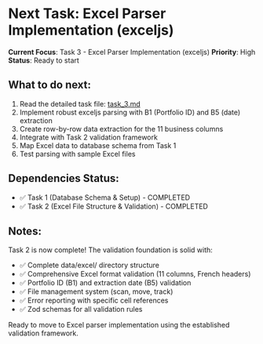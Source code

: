 # Next Task: Excel Parser Implementation (exceljs)

**Current Focus**: Task 3 - Excel Parser Implementation (exceljs)
**Priority**: High
**Status**: Ready to start

## What to do next:
1. Read the detailed task file: [task_3.md](mdc:scripts/projects/excel-data-management/task_3.md)
2. Implement robust exceljs parsing with B1 (Portfolio ID) and B5 (date) extraction
3. Create row-by-row data extraction for the 11 business columns
4. Integrate with Task 2 validation framework
5. Map Excel data to database schema from Task 1
6. Test parsing with sample Excel files

## Dependencies Status:
- ✅ Task 1 (Database Schema & Setup) - COMPLETED
- ✅ Task 2 (Excel File Structure & Validation) - COMPLETED

## Notes:
Task 2 is now complete! The validation foundation is solid with:
- ✅ Complete data/excel/ directory structure
- ✅ Comprehensive Excel format validation (11 columns, French headers)
- ✅ Portfolio ID (B1) and extraction date (B5) validation
- ✅ File management system (scan, move, track)
- ✅ Error reporting with specific cell references
- ✅ Zod schemas for all validation rules

Ready to move to Excel parser implementation using the established validation framework. 